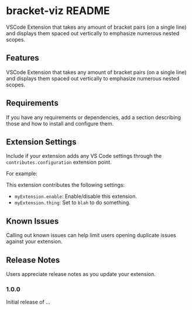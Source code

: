 # bracket-viz README

VSCode Extension that takes any amount of bracket pairs (on a single line) and displays them spaced out vertically to emphasize numerous nested scopes.

## Features

VSCode Extension that takes any amount of bracket pairs (on a single line) and displays them spaced out vertically to emphasize numerous nested scopes.

## Requirements

If you have any requirements or dependencies, add a section describing those and how to install and configure them.

## Extension Settings

Include if your extension adds any VS Code settings through the `contributes.configuration` extension point.

For example:

This extension contributes the following settings:

* `myExtension.enable`: Enable/disable this extension.
* `myExtension.thing`: Set to `blah` to do something.

## Known Issues

Calling out known issues can help limit users opening duplicate issues against your extension.

## Release Notes

Users appreciate release notes as you update your extension.

### 1.0.0

Initial release of ...
